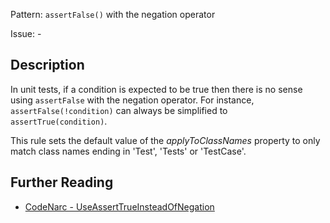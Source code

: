 Pattern: `assertFalse()` with the negation operator

Issue: -

## Description

In unit tests, if a condition is expected to be true then there is no sense using `assertFalse` with the negation operator. For instance, `assertFalse(!condition)` can always be simplified to `assertTrue(condition)`.

This rule sets the default value of the *applyToClassNames* property to only match class names ending in 'Test', 'Tests' or 'TestCase'.

## Further Reading

* [CodeNarc - UseAssertTrueInsteadOfNegation](https://codenarc.github.io/CodeNarc/codenarc-rules-junit.html#useasserttrueinsteadofnegation-rule)
